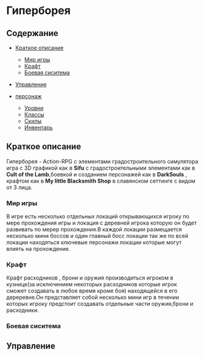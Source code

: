 # Гиперборея
## Содержание
- [Краткое описание](#краткое-описание)
  - [Мир игры](#мир-игры)
  - [Крафт](#крафт)
  - [Боевая сиситема](#боевая-сиситема)
- [Управление](#управление)

- [персонаж](#персонаж)
    - [Уровни](#уровни)
    - [Классы](#Классы)
    - [Скилы](#Скилы)
    - [Инвентарь](#Инвентарь)

## Краткое описание
Гиперборея - Action-RPG с элементами градостроительного симулятора игра с 3D графикой как в **Sifu** с градостроительными элементами как в **Cult of the Lamb**,боевкой и созданием персонажей как в **DarkSouls** , крафтом как в **My little Blacksmith Shop** в славянском сеттинге с видом от 3 лица.
### Мир игры
В игре есть несколько отдельных локаций открывающихся игроку по мере прохождения игры и локация с деревней игрока которую он будет развивать по мерер прохождения.В каждой локации  размещается несколько мини боссов и один главный босс локации так же по всей локации находяться ключевые персонажи локации которые могут влиять на прохождение.
### Крафт
Крафт расходников , брони и оружия производиться игроком в кузнице(за исключением некоторых расходников которые игрок сможет создавать в любое время кроме боя) находящейся в его дереревне.Он представляет собой несколько мини игр в течении которых игроку предстоит создавать отдельные части оружия,брони и расходники.
### Боевая сиситема
## Управление
